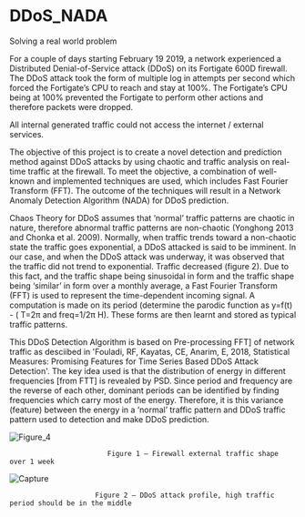 # DDoS_NADA
Solving a real world problem

For a couple of days starting February 19 2019, a network experienced a Distributed Denial-of-Service attack (DDoS) on its Fortigate 600D 
firewall. The DDoS attack took the form of multiple log in attempts per second which forced the Fortigate’s CPU to reach and stay at 100%.
The Fortigate’s CPU being at 100% prevented the Fortigate to perform other actions and therefore packets were dropped. 

All internal generated traffic could not access the internet / external services.

The objective of this project is to create a novel detection and prediction method against DDoS attacks by using chaotic and traffic analysis on real-time traffic at the firewall. To meet the objective, a combination of well-known and implemented techniques are used, which includes Fast Fourier Transform (FFT). The outcome of the techniques will result in a Network Anomaly Detection Algorithm (NADA) for DDoS prediction.

Chaos Theory for DDoS assumes that ‘normal’ traffic patterns are chaotic in nature, therefore abnormal traffic patterns are non-chaotic (Yonghong 2013 and Chonka et al. 2009). Normally, when traffic trends toward a non-chaotic state the traffic goes exponential, a DDoS attacked is said to be imminent. In our case, and when the DDoS attack was underway, it was observed that the traffic did not trend to exponential. Traffic decreased (figure 2). Due to this fact, and the traffic shape being sinusoidal in form and the traffic shape being ‘similar’ in form over a monthly average, a Fast Fourier Transform (FFT) is used to represent the time-dependent incoming signal. A computation is made on its period (determine the parodic function as y=f(t) - ( T=2π and freq=1/2π H). These forms are then learnt and stored as typical traffic patterns. 

This DDoS Detection Algorithm is based on Pre-processing FFT] of network traffic as desciibed in 'Fouladi, RF, Kayatas, CE, Anarim, E, 2018, Statistical Measures: Promising Features for Time Series Based DDoS Attack Detection'. The key idea used is that the distribution of energy in different frequencies [from FTT] is revealed by PSD. Since period and frequency are the reverse of each other, dominant periods can be identified by finding frequencies which carry most of the energy. Therefore, it is this variance (feature) between the energy in a ‘normal’ traffic pattern and DDoS traffic pattern used to detection and make DDoS prediction.





![Figure_4](https://user-images.githubusercontent.com/37001472/55590827-57f66100-5777-11e9-93f3-6e17d1bdf0a1.png)

                            Figure 1 – Firewall external traffic shape over 1 week
                            

![Capture](https://user-images.githubusercontent.com/37001472/55590492-66904880-5776-11e9-8e01-7ca622d97589.PNG)

                         Figure 2 – DDoS attack profile, high traffic period should be in the middle



